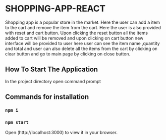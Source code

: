# SHOPPING-APP-REACT
Shopping app is a popular store in the market.
Here the user can add a item to the cart and remove the item from the cart.
Here the user is also provided with reset and cart button. Upon clicking the reset button all the items added to cart will be removed and
upon clicking on cart button new interface will be provided to user here user can see the item name ,quantity and total and user can also delete all the items from the cart by clicking on clear button and go to main page by clicking on close button.

## How To Start The Application
In the project directory open command prompt
## Commands for installation
 
### `npm i` 

### `npm start`

Open (http://localhost:3000) to view it in your browser.

